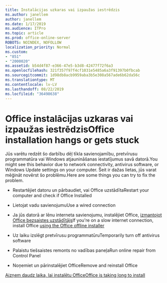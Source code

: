 ```yaml
---
title: Instalācijas uzkaras vai izpaužas iestrēdzis
ms.author: janellem
author: janellem
ms.date: 1/17/2019
ms.audience: ITPro
ms.topic: article
ms.prod: office-online-server
ROBOTS: NOINDEX, NOFOLLOW
localization_priority: Normal
ms.custom:
- "851"
- "2000020"
ms.assetid: b54d4f87-e366-47e5-b3d8-42477f72f6a3
ms.openlocfilehash: 321f357f97f4cf1031e5485a6a3f91397b0fbcab
ms.sourcegitcommit: 1d98db8acb9959aba3b5e308a567ade6b62da56c
ms.translationtype: MT
ms.contentlocale: lv-LV
ms.lasthandoff: 08/22/2019
ms.locfileid: "36498638"
---
```

# <a name="office-installation-hangs-or-gets-stuck"></a><span data-ttu-id="7ed04-102">Office instalācijas uzkaras vai izpaužas iestrēdzis</span><span class="sxs-lookup"><span data-stu-id="7ed04-102">Office installation hangs or gets stuck</span></span>

<span data-ttu-id="7ed04-103">Jūs varētu redzēt šo darbību dēļ tīkla savienojamību, pretvīrusu programmatūra vai Windows atjaunināšanas iestatījumus savā datorā.</span><span class="sxs-lookup"><span data-stu-id="7ed04-103">You might see this behavior due to network connectivity, antivirus software, or Windows Update settings on your computer.</span></span> <span data-ttu-id="7ed04-104">Šeit ir dažas lietas, jūs varat mēģināt novērst šo problēmu.</span><span class="sxs-lookup"><span data-stu-id="7ed04-104">Here are some things you can try to fix the problem.</span></span>
  
- <span data-ttu-id="7ed04-105">Restartējiet datoru un pārbaudiet, vai Office uzstādīta</span><span class="sxs-lookup"><span data-stu-id="7ed04-105">Restart your computer and check if Office Installed</span></span>

- <span data-ttu-id="7ed04-106">Lietojat vadu savienojumu</span><span class="sxs-lookup"><span data-stu-id="7ed04-106">Use a wired connection</span></span>

- <span data-ttu-id="7ed04-107">Ja jūs datorā ar lēnu interneta savienojumu, instalējiet Office, [izmantojot Office bezsaistes uzstādītājs](https://support.office.com/article/f0a85fe7-118f-41cb-a791-d59cef96ad1c?wt.mc_id=Alchemy_ClientDIA)[](https://support.office.com/article/f0a85fe7-118f-41cb-a791-d59cef96ad1c?wt.mc_id=Alchemy_ClientDIA.aspx)</span><span class="sxs-lookup"><span data-stu-id="7ed04-107">If you're on a slow internet connection, install Office [using the Office offline installer](https://support.office.com/article/f0a85fe7-118f-41cb-a791-d59cef96ad1c?wt.mc_id=Alchemy_ClientDIA)[](https://support.office.com/article/f0a85fe7-118f-41cb-a791-d59cef96ad1c?wt.mc_id=Alchemy_ClientDIA.aspx)</span></span>

- <span data-ttu-id="7ed04-108">Uz laiku izslēgt pretvīrusu programmatūru</span><span class="sxs-lookup"><span data-stu-id="7ed04-108">Temporarily turn off antivirus software</span></span>

- <span data-ttu-id="7ed04-109">Palaistu tiešsaistes remonts no vadības paneļa</span><span class="sxs-lookup"><span data-stu-id="7ed04-109">Run online repair from Control Panel</span></span>

- <span data-ttu-id="7ed04-110">Noņemiet un pārinstalējiet Office</span><span class="sxs-lookup"><span data-stu-id="7ed04-110">Remove and reinstall Office</span></span>

[<span data-ttu-id="7ed04-111">Aizņem daudz laika, lai instalētu Office</span><span class="sxs-lookup"><span data-stu-id="7ed04-111">Office is taking long to install</span></span>](https://support.office.com/article/0f09f357-3fef-42a6-b8aa-cef4c6c44bdf?wt.mc_id=Alchemy_ClientDIA)
  